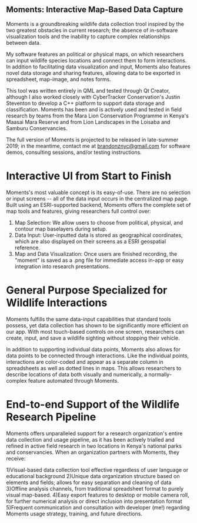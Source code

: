 
## Moments: Interactive Map-Based Data Capture

Moments is a groundbreaking wildlife data collection trool inspired by the two greatest obstacles in current research; the absence of in-software visualization tools and the inability to capture complex relationships between data. 

My software features an political or physical maps, on which researchers can input wildlife species locations and connect them to form interactions. In addition to facilitating data visualization and input, Moments also features novel data storage and sharing features, allowing data to be exported in spreadsheet, map-image, and notes forms. 

This tool was written entirely in QML and tested through Qt Creator, although I also worked closely with CyberTracker Conservation's Justin Steventon to develop a C++ platform to support data storage and classification. Moments has been and is actively used and tested in field research by teams from the Mara Lion Conservation Programme in Kenya's Maasai Mara Reserve and from Lion Landscapes in the Loisaba and Samburu Conservancies. 

The full version of Moments is projected to be released in late-summer 2019; in the meantime, contact me at brandonznyc@gmail.com for software demos, consulting sessions, and/or testing instructions. 

# Interactive UI from Start to Finish

Moments's most valuable concept is its easy-of-use. There are no selection or input screens -- all of the data input occurs in the centralized map page. Built using an ESRI-supported backend, Moments offers the complete set of map tools and features, giving researchers full control over:

1) Map Selection: We allow users to choose from political, physical, and contour map baselayers during setup.
2) Data Input: User-inputted data is stored as geographical coordinates, which are also displayed on their screens as a ESRI geospatial reference. 
3) Map and Data Visualization: Once users are finished recording, the "moment" is saved as a .png file for immediate access in-app or easy integration into research presentations. 


# General Purpose Specialized for Wildlife Interactions

Moments fulfills the same data-input capabilities that standard tools possess, yet data collection has shown to be significantly more efficient on our app. With most touch-based controls on one screen, researchers can create, input, and save a wildlife sighting without stopping their vehicle.  

In addition to supporting individual data points, Moments also allows for data points to be connected through interactions. Like the individual points, interactions are color-coded and appear as a separate column in spreadsheets as well as dotted lines in maps. This allows researchers to describe locations of data both visually and numerically, a normally-complex feature automated through Moments.

# End-to-end Support of the Wildlife Research Pipeline

Moments offers unparalleled support for a research organization's entire data collection and usage pipeline, as it has been actively trialled and refined in active field research in two locations in Kenya's national parks and conservancies. When an organization partners with Moments, they receive:

1)Visual-based data collection tool effective regardless of user language or educational background
2)Unique data organization structure based on elements and fields; allows for easy separation and cleaning of data
3)Offline analysis channels, from traditional spreadsheet format to purely visual map-based. 
4)Easy export features to desktop or mobile camera roll, for further numerical analysis or direct inclusion into presentation format
5)Frequent communication and consultation with developer (me!) regarding Moments usage strategy, training, and future directions.
     
